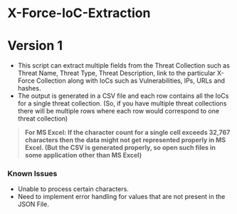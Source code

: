 # X-Force-IoC-Extraction

# Version 1

- This script can extract multiple fields from the Threat Collection such as Threat Name, Threat Type, Threat Description, link to the particular X-Force Collection along with IoCs such as Vulnerabilities, IPs, URLs and hashes.
- The output is generated in a CSV file and each row contains all the IoCs for a single threat collection. (So, if you have multiple threat collections there will be multiple rows where each row would correspond to one threat collection)

>  **For MS Excel: If the character count for a single cell exceeds 32,767 characters then the data might not get represented properly in MS Excel. (But the CSV is generated properly, so open such files in some application other than MS Excel)**

### Known Issues

- Unable to process certain characters.
- Need to implement error handling for values that are not present in the JSON File.
